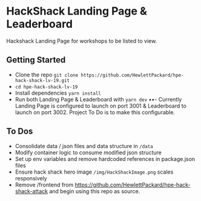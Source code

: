# HackShack Landing Page & Leaderboard
Hackshack Landing Page for workshops to be listed to view.

## Getting Started
- Clone the repo `git clone https://github.com/HewlettPackard/hpe-hack-shack-lv-19.git`
- `cd hpe-hack-shack-lv-19`
- Install dependencies `yarn install`
- Run both Landing Page & Leaderboard with `yarn dev`
••- Currently Landing Page is configured to launch on port 3001 & Leaderboard to launch on port 3002. Project To Do is to make this configurable.

## To Dos
- Consolidate data / json files and data structure in `/data`
- Modify container logic to consume modified json structure
- Set up env variables and remove hardcoded references in package.json files
- Ensure hack shack hero image `/img/HackShackImage.png` scales responsively
- Remove /frontend from https://github.com/HewlettPackard/hpe-hack-shack-attack and begin using this repo as source.
